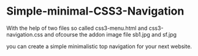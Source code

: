 Simple-minimal-CSS3-Navigation
==============================

With the help of two files so called css3-menu.html and css3-navigation.css and ofcourse the addon image file sb1.jpg and sf.jpg

you can create a simple minimalistic top navigation for your next website.

